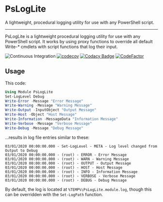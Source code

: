# PsLogLite

A lightweight, procedural logging utility for use with any PowerShell script.

---

PsLogLite is a lightweight procedural logging utility for use with any PowerShell script. It works by using proxy functions to override all default Write-* cmdlets with script functions that log their input.

![Continuous Integration](https://github.com/leojackson/PsLogLite/workflows/Continuous%20Integration/badge.svg) [![codecov](https://codecov.io/gh/leojackson/psloglite/branch/master/graph/badge.svg)](https://codecov.io/gh/leojackson/psloglite) [![Codacy Badge](https://api.codacy.com/project/badge/Grade/f98f28f3c9404f6a83e91ea9f0fe60c0)](https://www.codacy.com/manual/leojackson/PsLogLite?utm_source=github.com&amp;utm_medium=referral&amp;utm_content=leojackson/PsLogLite&amp;utm_campaign=Badge_Grade) [![CodeFactor](https://www.codefactor.io/repository/github/leojackson/psloglite/badge)](https://www.codefactor.io/repository/github/leojackson/psloglite)

## Usage
This code:
```powershell
Using Module PsLogLite
Set-LogLevel Debug
Write-Error -Message "Error Message"
Write-Warning -Message "Warning Message"
Write-Output -InputObject "Output Message"
Write-Host -Object "Host Message"
Write-Information -MessageData "Information Message"
Write-Verbose -Message "Verbose Message"
Write-Debug -Message "Debug Message"
```
...results in log file entries similar to these:
```
03/01/2020 00:00:00.000 - Set-LogLevel - META - Log level changed from Output to Debug
03/01/2020 00:00:00.000 - (root) - ERROR - Error Message
03/01/2020 00:00:00.000 - (root) - WARN - Warning Message
03/01/2020 00:00:00.000 - (root) - OUTPUT - Output Message
03/01/2020 00:00:00.000 - (root) - HOST - Host Message
03/01/2020 00:00:00.000 - (root) - INFO - Information Message
03/01/2020 00:00:00.000 - (root) - VERBOSE - Verbose Message
03/01/2020 00:00:00.000 - (root) - DEBUG - Debug Message
```
By default, the log is located at `%TEMP%\PsLogLite.module.log`, though this can be overridden with the `Set-LogPath` function.
